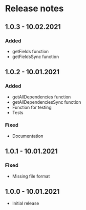 # Release notes

## 1.0.3 - 10.02.2021

### Added
* getFields function
* getFieldsSync function

## 1.0.2 - 10.01.2021

### Added
* getAllDependencies function
* getAllDependenciesSync function
* Function for testing
* Tests

### Fixed
* Documentation

## 1.0.1 - 10.01.2021

### Fixed
* Missing file format 

## 1.0.0 - 10.01.2021
* Initial release
